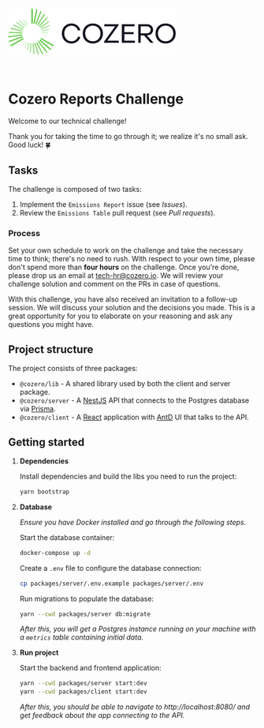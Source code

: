 <p align="left">
  <a href="https://cozero.io/" target="blank"><img src="./COZERO_LOGO.svg" width="340" alt="Nest Logo" /></a>
</p>
<br />

# Cozero Reports Challenge

Welcome to our technical challenge!

Thank you for taking the time to go through it; we realize it's no small ask. Good luck! 🍀

## Tasks

The challenge is composed of two tasks:

1. Implement the `Emissions Report` issue (see _Issues_).
2. Review the `Emissions Table` pull request (see _Pull requests_).

### Process

Set your own schedule to work on the challenge and take the necessary time to think; there's no need to rush. With respect to your own time, please don't spend more than **four hours** on the challenge. Once you're done, please drop us an email at tech-hr@cozero.io. We will review your challenge solution and comment on the PRs in case of questions.

With this challenge, you have also received an invitation to a follow-up session. We will discuss your solution and the decisions you made. This is a great opportunity for you to elaborate on your reasoning and ask any questions you might have.

## Project structure

The project consists of three packages:

- `@cozero/lib` - A shared library used by both the client and server package.
- `@cozero/server` - A [NestJS](https://nestjs.com/) API that connects to the Postgres database via [Prisma](prisma.io/).
- `@cozero/client` - A [React](https://react.dev/) application with [AntD](https://ant.design/) UI that talks to the API.

## Getting started

1. **Dependencies**

   Install dependencies and build the libs you need to run the project:

   ```bash
   yarn bootstrap
   ```

2. **Database**

   _Ensure you have Docker installed and go through the following steps._

   Start the database container:

   ```bash
   docker-compose up -d
   ```

   Create a `.env` file to configure the database connection:

   ```bash
   cp packages/server/.env.example packages/server/.env

   ```

   Run migrations to populate the database:

   ```bash
   yarn --cwd packages/server db:migrate
   ```

   _After this, you will get a Postgres instance running on your machine with a `metrics` table containing initial data._

3. **Run project**

   Start the backend and frontend application:

   ```bash
   yarn --cwd packages/server start:dev
   yarn --cwd packages/client start:dev
   ```

   _After this, you should be able to navigate to http://localhost:8080/ and get feedback about the app connecting to the API._

